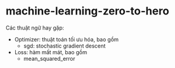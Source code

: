 # machine-learning-zero-to-hero

Các thuật ngữ hay gặp:
- Optimizer: thuật toán tối ưu hóa, bao gồm
  - sgd: stochastic gradient descent
- Loss: hàm mất mát, bao gồm
  - mean_squared_error
